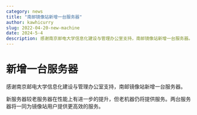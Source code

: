 ```yaml
---
category: news
title: "南邮镜像站新增一台服务器"
author: kawhicurry
slug: 2022-04-20-new-machine
date: 2024-5-4
description: 感谢南京邮电大学信息化建设与管理办公室支持，南邮镜像站新增一台服务器。
---
```


# 新增一台服务器

感谢南京邮电大学信息化建设与管理办公室支持，南邮镜像站新增一台服务器。

新服务器较老服务器在性能上有进一步的提升，但老机器仍将提供服务。两台服务器将一同为镜像站用户提供更高效的服务。
